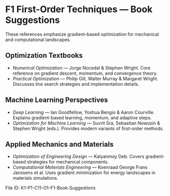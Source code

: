 # F1 First-Order Techniques — Book Suggestions

These references emphasize gradient-based optimization for mechanical and computational landscapes.

## Optimization Textbooks
- *Numerical Optimization* — Jorge Nocedal & Stephen Wright. Core reference on gradient descent, momentum, and convergence theory.
- *Practical Optimization* — Philip Gill, Walter Murray & Margaret Wright. Discusses line search strategies and implementation details.

## Machine Learning Perspectives
- *Deep Learning* — Ian Goodfellow, Yoshua Bengio & Aaron Courville. Explains gradient-based learning, momentum, and adaptive steps.
- *Optimization for Machine Learning* — Suvrit Sra, Sebastian Nowozin & Stephen Wright (eds.). Provides modern variants of first-order methods.

## Applied Mechanics and Materials
- *Optimization of Engineering Design* — Kalyanmoy Deb. Covers gradient-based strategies for mechanical components.
- *Computational Materials Engineering* — Koenraad George Frans Janssens et al. Uses gradient minimization for energy landscapes in materials simulations.

File ID: K1-P1-C11-O1-F1-Book-Suggestions
